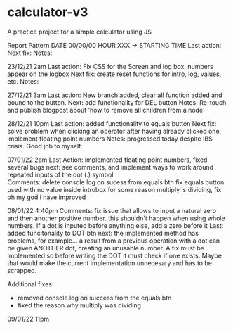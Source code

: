 # calculator-v3
A practice project for a simple calculator using JS 

Report Pattern
DATE 00/00/00 HOUR XXX -> STARTING TIME
Last action:
Next fix:
Notes:

23/12/21 2am
Last action: Fix CSS for the Screen and log box, numbers appear on the logbox
Next fix: create reset functions for intro, log, values, etc.
Notes:

27/12/21 3am
Last action: New branch added, clear all function added and bound to the button.
Next: add functionality for DEL button
Notes: Re-touch and publish blogpost about 'how to remove all children from a node'

28/12/21 10pm
Last action: added functionality to equals button
Next fix: solve problem when clicking an operator after having already clicked one, implement floating point numbers
Notes: progressed today despite IBS crisis. Good job to myself.

07/01/22 2am
Last Action: implemented floating point numbers, fixed several bugs
next: see comments, and implement ways to work around repeated inputs of the dot (.) symbol  
Comments: delete console log on sucess from equals btn
fix equals button used with no value inside introbox
for some reason multiply is dividing, fix
oh my god i have improved

08/01/22 4:40pm
Comments: fix issue that allows to input a natural zero and then another positive number. this shouldn't happen when using whole numbers.
If a dot is inputed before anything else, add a zero before it
Last: added funcitonality to DOT btn
next: the implemented method has problems, for example... a result from a previous operation with a dot can be given ANOTHER dot, creating an unusable number. A fix must be implemented so before writing the DOT it must check if one exists.
Maybe that would make the current implementation unnecesary and has to be scrapped.

Additional fixes:
- removed console.log on success from the equals btn
- fixed the reason why multiply was dividing 

09/01/22 11pm
